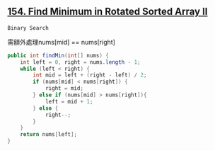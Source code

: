 [154. Find Minimum in Rotated Sorted Array II](https://leetcode.com/problems/find-minimum-in-rotated-sorted-array-ii/)
---

`Binary Search`

需額外處理nums[mid] == nums[right]

```java
public int findMin(int[] nums) {
    int left = 0, right = nums.length - 1;
    while (left < right) {
        int mid = left + (right - left) / 2;
        if (nums[mid] < nums[right]) {
            right = mid;
        } else if (nums[mid] > nums[right]){
            left = mid + 1;
        } else {
            right--;
        }
    }
    return nums[left];        
}
```
